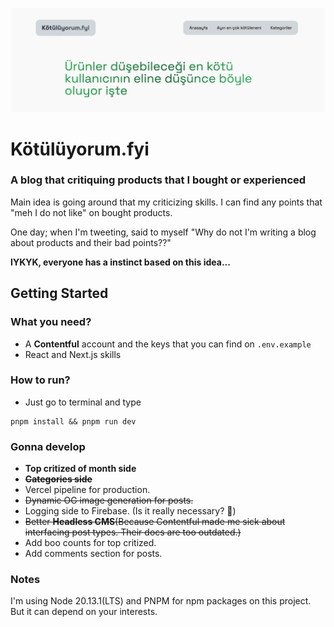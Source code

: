 ![banner](https://github.com/GoktugYalcin/kotuluyorum-fyi/blob/2c667e3b8b290e9aa318cbe3a1dec634637a17c1/assets/screenshots/img.png)

# Kötülüyorum.fyi
### A blog that critiquing products that I bought or experienced

Main idea is going around that my criticizing skills. I can find any points that "meh I do not like" on bought products.

One day; when I'm tweeting, said to myself "Why do not I'm writing a blog about products and their bad points??"

**IYKYK, everyone has a instinct based on this idea...**

## Getting Started
### What you need?
 
- A **Contentful** account and the keys that you can find on ```.env.example```
- React and Next.js skills

### How to run?

- Just go to terminal and type
```shell
pnpm install && pnpm run dev
```

### Gonna develop
- **Top critized of month side** 
- ~~**Categories side**~~
- Vercel pipeline for production.
- ~~Dynamic OG image generation for posts.~~
- Logging side to Firebase. (Is it really necessary? 🤔)
- ~~Better **Headless CMS**(Because Contentful made me sick about interfacing post types. Their docs are too outdated.)~~
- Add boo counts for top critized.
- Add comments section for posts.

### Notes
I'm using Node 20.13.1(LTS) and PNPM for npm packages on this project. But it can depend on your interests. 
